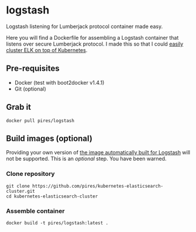 
# logstash
Logstash listening for Lumberjack protocol container made easy.

Here you will find a Dockerfile for assembling a Logstash container that listens over secure Lumberjack protocol. I made this so that I could [easily cluster ELK on top of Kubernetes](https://github.com/pires/kubernetes-elk-cluster).

## Pre-requisites

* Docker (test with boot2docker v1.4.1)
* Git (optional)

## Grab it

```
docker pull pires/logstash
```

## Build images (optional)

Providing your own version of [the image automatically built for Logstash](https://registry.hub.docker.com/u/pires/logstash) will not be supported. This is an *optional* step. You have been warned.

### Clone repository

```
git clone https://github.com/pires/kubernetes-elasticsearch-cluster.git
cd kubernetes-elasticsearch-cluster
```

### Assemble container

```
docker build -t pires/logstash:latest .
```
